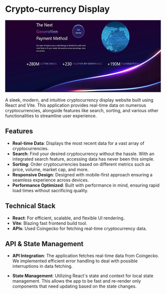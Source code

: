 # Crypto-currency Display

![Main Dashboard](/src/assets/crypto.png)

A sleek, modern, and intuitive cryptocurrency display website built using React and Vite. This application provides real-time data on numerous cryptocurrencies, alongside features like search, sorting, and various other functionalities to streamline user experience.

## Features

- **Real-time Data**: Displays the most recent data for a vast array of cryptocurrencies.
- **Search**: Find your desired cryptocurrency without the hassle. With an integrated search feature, accessing data has never been this simple.
- **Sorting**: Order cryptocurrencies based on different metrics such as price, volume, market cap, and more.
- **Responsive Design**: Designed with mobile-first approach ensuring a seamless experience across devices.
- **Performance Optimized**: Built with performance in mind, ensuring rapid load times without sacrificing quality.

## Technical Stack

- **React**: For efficient, scalable, and flexible UI rendering.
- **Vite**: Blazing fast frontend build tool.
- **APIs**: Used Coingecko for fetching real-time cryptocurrency data.

## API & State Management

- **API Integration**: The application fetches real-time data from Coingecko. We implemented efficient error handling to deal with possible interruptions in data fetching.
  
- **State Management**: Utilizing React's state and context for local state management. This allows the app to be fast and re-render only components that need updating based on the state changes.
